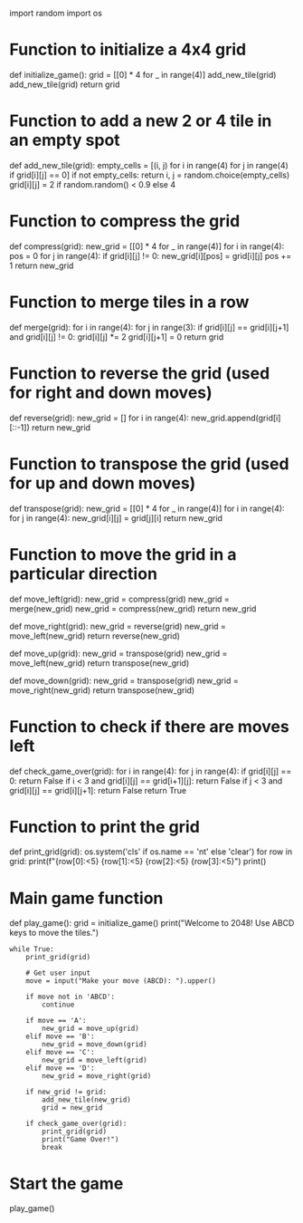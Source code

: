 import random
import os

# Function to initialize a 4x4 grid
def initialize_game():
    grid = [[0] * 4 for _ in range(4)]
    add_new_tile(grid)
    add_new_tile(grid)
    return grid

# Function to add a new 2 or 4 tile in an empty spot
def add_new_tile(grid):
    empty_cells = [(i, j) for i in range(4) for j in range(4) if grid[i][j] == 0]
    if not empty_cells:
        return
    i, j = random.choice(empty_cells)
    grid[i][j] = 2 if random.random() < 0.9 else 4

# Function to compress the grid 
def compress(grid):
    new_grid = [[0] * 4 for _ in range(4)]
    for i in range(4):
        pos = 0
        for j in range(4):
            if grid[i][j] != 0:
                new_grid[i][pos] = grid[i][j]
                pos += 1
    return new_grid

# Function to merge tiles in a row
def merge(grid):
    for i in range(4):
        for j in range(3):
            if grid[i][j] == grid[i][j+1] and grid[i][j] != 0:
                grid[i][j] *= 2
                grid[i][j+1] = 0
    return grid

# Function to reverse the grid (used for right and down moves)
def reverse(grid):
    new_grid = []
    for i in range(4):
        new_grid.append(grid[i][::-1])
    return new_grid

# Function to transpose the grid (used for up and down moves)
def transpose(grid):
    new_grid = [[0] * 4 for _ in range(4)]
    for i in range(4):
        for j in range(4):
            new_grid[i][j] = grid[j][i]
    return new_grid

# Function to move the grid in a particular direction
def move_left(grid):
    new_grid = compress(grid)
    new_grid = merge(new_grid)
    new_grid = compress(new_grid)
    return new_grid

def move_right(grid):
    new_grid = reverse(grid)
    new_grid = move_left(new_grid)
    return reverse(new_grid)

def move_up(grid):
    new_grid = transpose(grid)
    new_grid = move_left(new_grid)
    return transpose(new_grid)

def move_down(grid):
    new_grid = transpose(grid)
    new_grid = move_right(new_grid)
    return transpose(new_grid)

# Function to check if there are moves left
def check_game_over(grid):
    for i in range(4):
        for j in range(4):
            if grid[i][j] == 0:
                return False
            if i < 3 and grid[i][j] == grid[i+1][j]:
                return False
            if j < 3 and grid[i][j] == grid[i][j+1]:
                return False
    return True

# Function to print the grid
def print_grid(grid):
    os.system('cls' if os.name == 'nt' else 'clear')
    for row in grid:
        print(f"{row[0]:<5} {row[1]:<5} {row[2]:<5} {row[3]:<5}")
    print()

# Main game function
def play_game():
    grid = initialize_game()
    print("Welcome to 2048! Use ABCD keys to move the tiles.")
    
    while True:
        print_grid(grid)
        
        # Get user input
        move = input("Make your move (ABCD): ").upper()
        
        if move not in 'ABCD':
            continue
        
        if move == 'A':
            new_grid = move_up(grid)
        elif move == 'B':
            new_grid = move_down(grid)
        elif move == 'C':
            new_grid = move_left(grid)
        elif move == 'D':
            new_grid = move_right(grid)
        
        if new_grid != grid:
            add_new_tile(new_grid)
            grid = new_grid
        
        if check_game_over(grid):
            print_grid(grid)
            print("Game Over!")
            break

# Start the game
play_game()
